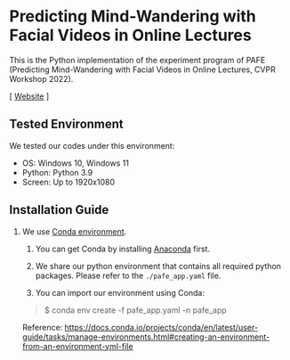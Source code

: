 # Predicting Mind-Wandering with Facial Videos in Online Lectures
This is the Python implementation of the experiment program of PAFE (Predicting Mind-Wandering with Facial Videos in Online Lectures, CVPR Workshop 2022).

<!--[ [Paper](https://nmsl.kaist.ac.kr/projects/attention/) ]-->
[ [Website](https://nmsl.kaist.ac.kr/projects/attention/) ]

## Tested Environment
We tested our codes under this environment:
- OS: Windows 10, Windows 11
- Python: Python 3.9
- Screen: Up to 1920x1080


## Installation Guide

1. We use [Conda environment](https://docs.conda.io/).

   1. You can get Conda by installing [Anaconda](https://www.anaconda.com/) first. 
   
   2. We share our python environment that contains all required python packages. Please refer to the `./pafe_app.yaml` file.
   
   3. You can import our environment using Conda:

   > $ conda env create -f pafe_app.yaml -n pafe_app

   Reference: https://docs.conda.io/projects/conda/en/latest/user-guide/tasks/manage-environments.html#creating-an-environment-from-an-environment-yml-file

